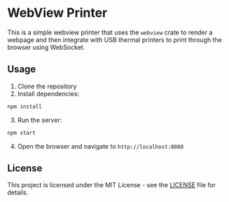 # WebView Printer

This is a simple webview printer that uses the `webview` crate to render a webpage and then integrate with USB thermal printers to print through the browser using WebSocket.

## Usage

1. Clone the repository
2. Install dependencies:
```bash
npm install
```
3. Run the server:
```bash
npm start
```
4. Open the browser and navigate to `http://localhost:8080`


## License

This project is licensed under the MIT License - see the [LICENSE](LICENSE) file for details.